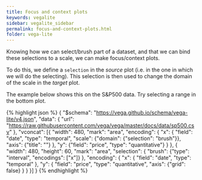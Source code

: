 ```yaml
---
title: Focus and context plots
keywords: vegalite
sidebar: vegalite_sidebar
permalink: focus-and-context-plots.html
folder: vega-lite
---
```

Knowing how we can select/brush part of a dataset, and that we can bind these selections to a scale, we can make focus/context plots.

To do this, we define a `selection` in the _source_ plot (i.e. in the one in which we will do the selecting). This selection is then used to change the domain of the scale in the _target_ plot.

The example below shows this on the S&P500 data. Try selecting a range in the bottom plot.

<div id="vis6"></div>
<script type="text/javascript">
  var yourVlSpec = { "$schema": "https://vega.github.io/schema/vega-lite/v4.json",
    "data": {
      "url": "https://raw.githubusercontent.com/vega/vega/master/docs/data/sp500.csv"
    },
    "vconcat": [{
      "width": 480,
      "mark": "area",
      "encoding": {
        "x": {
          "field": "date",
          "type": "temporal",
          "scale": {"domain": {"selection": "brush"}},
          "axis": {"title": ""}
        },
        "y": {"field": "price", "type": "quantitative"}
      }
    }, {
      "width": 480,
      "height": 60,
      "mark": "area",
      "selection": {
        "brush": {"type": "interval", "encodings": ["x"]}
      },
      "encoding": {
        "x": {
          "field": "date",
          "type": "temporal"
        },
        "y": {
          "field": "price",
          "type": "quantitative",
          "axis": {"grid": false}
        }
      }
    }]
  };
  vegaEmbed('#vis6', yourVlSpec);
</script>

<!--
<img src="{{ site.baseurl }}/assets/vega-focuscontext.png" width="50%"/>
-->

{% highlight json %}
{ "$schema": "https://vega.github.io/schema/vega-lite/v4.json",
  "data": {
    "url": "https://raw.githubusercontent.com/vega/vega/master/docs/data/sp500.csv"
  },
  "vconcat": [{
    "width": 480,
    "mark": "area",
    "encoding": {
      "x": {
        "field": "date",
        "type": "temporal",
        "scale": {"domain": {"selection": "brush"}},
        "axis": {"title": ""}
      },
      "y": {"field": "price", "type": "quantitative"}
    }
  }, {
    "width": 480,
    "height": 60,
    "mark": "area",
    "selection": {
      "brush": {"type": "interval", "encodings": ["x"]}
    },
    "encoding": {
      "x": {
        "field": "date",
        "type": "temporal"
      },
      "y": {
        "field": "price",
        "type": "quantitative",
        "axis": {"grid": false}
      }
    }
  }]
}
{% endhighlight %}
